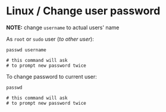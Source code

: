 Linux / Change user password
======

__NOTE:__ change `username` to actual users' name

As `root` or `sudo` user (*to other user*):
```shell
passwd username

# this command will ask
# to prompt new password twice
```

To change password to current user:
```shell
passwd

# this command will ask
# to prompt new password twice
```
